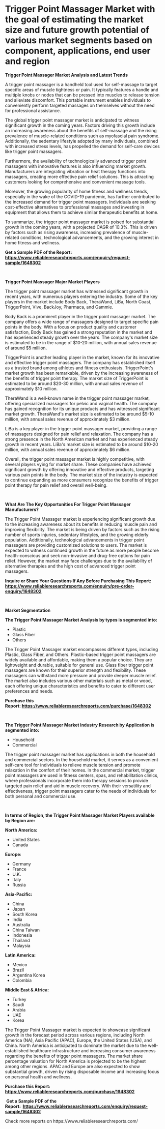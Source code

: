 <p><h1>Trigger Point Massager Market with the goal of estimating the market size and future growth potential of various market segments based on component, applications, end user and region</h1></p><p><strong>Trigger Point Massager Market Analysis and Latest Trends</strong></p>
<p><p>A trigger point massager is a handheld tool used for self-massage to target specific areas of muscle tightness or pain. It typically features a handle and multiple knobs or nodes that can be pressed into muscles to release tension and alleviate discomfort. This portable instrument enables individuals to conveniently perform targeted massages on themselves without the need for professional assistance.</p><p>The global trigger point massager market is anticipated to witness significant growth in the coming years. Factors driving this growth include an increasing awareness about the benefits of self-massage and the rising prevalence of muscle-related conditions such as myofascial pain syndrome. Additionally, the sedentary lifestyle adopted by many individuals, combined with increased stress levels, has propelled the demand for self-care devices like trigger point massagers.</p><p>Furthermore, the availability of technologically advanced trigger point massagers with innovative features is also influencing market growth. Manufacturers are integrating vibration or heat therapy functions into massagers, creating more effective pain relief solutions. This is attracting customers looking for comprehensive and convenient massage tools.</p><p>Moreover, the growing popularity of home fitness and wellness trends, especially in the wake of the COVID-19 pandemic, has further contributed to the increased demand for trigger point massagers. Individuals are seeking cost-effective alternatives to professional massages and investing in equipment that allows them to achieve similar therapeutic benefits at home.</p><p>To summarize, the trigger point massager market is poised for substantial growth in the coming years, with a projected CAGR of 10.3%. This is driven by factors such as rising awareness, increasing prevalence of muscle-related conditions, technological advancements, and the growing interest in home fitness and wellness.</p></p>
<p><strong>Get a Sample PDF of the Report:&nbsp; <a href="https://www.reliableresearchreports.com/enquiry/request-sample/1648302">https://www.reliableresearchreports.com/enquiry/request-sample/1648302</a></strong></p>
<p>&nbsp;</p>
<p><strong>Trigger Point Massager Major Market Players</strong></p>
<p><p>The trigger point massager market has witnessed significant growth in recent years, with numerous players entering the industry. Some of the key players in the market include Body Back, TheraWand, LiBa, North Coast, TriggerPoint, Vive, BackJoy, Pharmaca, and Gammie.</p><p>Body Back is a prominent player in the trigger point massager market. The company offers a wide range of massagers designed to target specific pain points in the body. With a focus on product quality and customer satisfaction, Body Back has gained a strong reputation in the market and has experienced steady growth over the years. The company's market size is estimated to be in the range of $10-20 million, with annual sales revenue of around $5 million.</p><p>TriggerPoint is another leading player in the market, known for its innovative and effective trigger point massagers. The company has established itself as a trusted brand among athletes and fitness enthusiasts. TriggerPoint's market growth has been remarkable, driven by the increasing awareness of the benefits of trigger point therapy. The market size of TriggerPoint is estimated to be around $20-30 million, with annual sales revenue of approximately $10 million.</p><p>TheraWand is a well-known name in the trigger point massager market, offering specialized massagers for pelvic and vaginal health. The company has gained recognition for its unique products and has witnessed significant market growth. TheraWand's market size is estimated to be around $5-10 million, with annual sales revenue of approximately $3 million.</p><p>LiBa is a key player in the trigger point massager market, providing a range of massagers designed for pain relief and relaxation. The company has a strong presence in the North American market and has experienced steady growth in recent years. LiBa's market size is estimated to be around $10-20 million, with annual sales revenue of approximately $6 million.</p><p>Overall, the trigger point massager market is highly competitive, with several players vying for market share. These companies have achieved significant growth by offering innovative and effective products, targeting various pain points in the body. The market size of the industry is expected to continue expanding as more consumers recognize the benefits of trigger point therapy for pain relief and overall well-being.</p></p>
<p>&nbsp;</p>
<p><strong>What Are The Key Opportunities For Trigger Point Massager Manufacturers?</strong></p>
<p><p>The Trigger Point Massager market is experiencing significant growth due to the increasing awareness about its benefits in reducing muscle pain and improving flexibility. The market is being driven by factors such as the rising number of sports injuries, sedentary lifestyles, and the growing elderly population. Additionally, technological advancements in trigger point massagers are providing customized solutions to users. The market is expected to witness continued growth in the future as more people become health-conscious and seek non-invasive and drug-free options for pain relief. However, the market may face challenges due to the availability of alternative therapies and the high cost of advanced trigger point massagers.</p></p>
<p><strong>Inquire or Share Your Questions If Any Before Purchasing This Report: <a href="https://www.reliableresearchreports.com/enquiry/pre-order-enquiry/1648302">https://www.reliableresearchreports.com/enquiry/pre-order-enquiry/1648302</a></strong></p>
<p>&nbsp;</p>
<p><strong>Market Segmentation</strong></p>
<p><strong>The Trigger Point Massager Market Analysis by types is segmented into:</strong></p>
<p><ul><li>Plastic</li><li>Glass Fiber</li><li>Others</li></ul></p>
<p><p>The Trigger Point Massager market encompasses different types, including Plastic, Glass Fiber, and Others. Plastic-based trigger point massagers are widely available and affordable, making them a popular choice. They are lightweight and durable, suitable for general use. Glass fiber trigger point massagers are known for their superior strength and flexibility. These massagers can withstand more pressure and provide deeper muscle relief. The market also includes various other materials such as metal or wood, each offering unique characteristics and benefits to cater to different user preferences and needs.</p></p>
<p><strong>Purchase this Report:&nbsp;<a href="https://www.reliableresearchreports.com/purchase/1648302">https://www.reliableresearchreports.com/purchase/1648302</a></strong></p>
<p>&nbsp;</p>
<p><strong>The Trigger Point Massager Market Industry Research by Application is segmented into:</strong></p>
<p><ul><li>Household</li><li>Commercial</li></ul></p>
<p><p>The trigger point massager market has applications in both the household and commercial sectors. In the household market, it serves as a convenient self-care tool for individuals to relieve muscle tension and promote relaxation in the comfort of their homes. In the commercial market, trigger point massagers are used in fitness centers, spas, and rehabilitation clinics, where professionals incorporate them into therapy sessions to provide targeted pain relief and aid in muscle recovery. With their versatility and effectiveness, trigger point massagers cater to the needs of individuals for both personal and commercial use.</p></p>
<p>&nbsp;</p>
<p><strong>In terms of Region, the Trigger Point Massager Market Players available by Region are:</strong></p>
<p>
    <p> <strong> North America: </strong>
        <ul>
            <li>United States</li>
            <li>Canada</li>
        </ul>
        </p> 
    <p> <strong> Europe: </strong>
        <ul>
            <li>Germany</li>
            <li>France</li>
            <li>U.K.</li>
            <li>Italy</li>
            <li>Russia</li>
        </ul>
        </p> 
    <p> <strong> Asia-Pacific: </strong>
        <ul>
            <li>China</li>
            <li>Japan</li>
            <li>South Korea</li>
            <li>India</li>
            <li>Australia</li>
            <li>China Taiwan</li>
            <li>Indonesia</li>
            <li>Thailand</li>
            <li>Malaysia</li>
        </ul>
        </p> 
    <p> <strong> Latin America: </strong>
        <ul>
            <li>Mexico</li>
            <li>Brazil</li>
            <li>Argentina Korea</li>
            <li>Colombia</li>
        </ul>
        </p> 
    <p> <strong> Middle East & Africa: </strong>
        <ul>
            <li>Turkey</li>
            <li>Saudi</li>
            <li>Arabia</li>
            <li>UAE</li>
            <li>Korea</li>
        </ul>
    </p>
    </p>
<p><p>The Trigger Point Massager market is expected to showcase significant growth in the forecast period across various regions, including North America (NA), Asia Pacific (APAC), Europe, the United States (USA), and China. North America is anticipated to dominate the market due to the well-established healthcare infrastructure and increasing consumer awareness regarding the benefits of trigger point massagers. The market share percentage valuation for North America is projected to be the highest among other regions. APAC and Europe are also expected to show substantial growth, driven by rising disposable income and increasing focus on personal health and wellness.</p></p>
<p><strong>Purchase this Report: <a href="https://www.reliableresearchreports.com/purchase/1648302">https://www.reliableresearchreports.com/purchase/1648302</a></strong></p>
<p>&nbsp;<strong>Get a Sample PDF of the Report:&nbsp;&nbsp;<a href="https://www.reliableresearchreports.com/enquiry/request-sample/1648302">https://www.reliableresearchreports.com/enquiry/request-sample/1648302</a></strong></p>
<p><strong></strong></p>
<p>Check more reports on https://www.reliableresearchreports.com/</p>